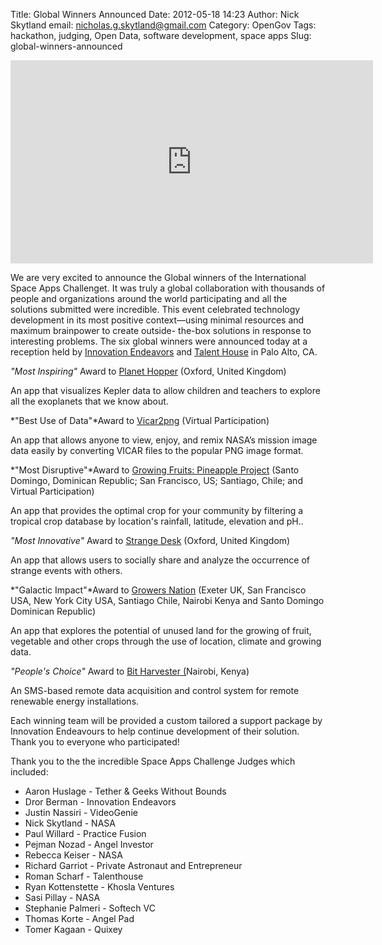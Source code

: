 Title: Global Winners Announced
Date: 2012-05-18 14:23
Author: Nick Skytland
email: nicholas.g.skytland@gmail.com
Category: OpenGov
Tags: hackathon, judging, Open Data, software development, space apps
Slug: global-winners-announced

<iframe src="http://player.vimeo.com/video/42480085?portrait=0&amp;color=ff9933" width="580" height="325" frameborder="0" webkitallowfullscreen mozallowfullscreen allowfullscreen></iframe>

We are very excited to announce the Global winners of the International
Space Apps Challenget. It was truly a global collaboration with
thousands of people and organizations around the world participating and
all the solutions submitted were incredible. This event celebrated
technology development in its most positive context—using minimal
resources and maximum brainpower to create outside- the-box solutions in
response to interesting problems. The six global winners were announced
today at a reception held by [Innovation Endeavors][] and [Talent
House][] in Palo Alto, CA.

*"Most Inspiring"* Award to [Planet Hopper][] (Oxford, United Kingdom)

An app that visualizes Kepler data to allow children and teachers to
explore all the exoplanets that we know about.

*"Best Use of Data"*Award to [Vicar2png][] (Virtual Participation)

An app that allows anyone to view, enjoy, and remix NASA’s mission image
data easily by converting VICAR files to the popular PNG image format.

*"Most Disruptive"*Award to [Growing Fruits: Pineapple Project][] (Santo
Domingo, Dominican Republic; San Francisco, US; Santiago, Chile; and
Virtual Participation)

An app that provides the optimal crop for your community by filtering a
tropical crop database by location's rainfall, latitude, elevation and
pH..

*"Most Innovative"* Award to [Strange Desk][] (Oxford, United Kingdom)

An app that allows users to socially share and analyze the occurrence of
strange events with others.

*"Galactic Impact"*Award to [Growers Nation][] (Exeter UK, San Francisco
USA, New York City USA, Santiago Chile, Nairobi Kenya and Santo Domingo
Dominican Republic)

An app that explores the potential of unused land for the growing of
fruit, vegetable and other crops through the use of location, climate
and growing data.

*"People's Choice"* Award to [Bit Harvester (][]Nairobi, Kenya)

An SMS-based remote data acquisition and control system for remote
renewable energy installations.

Each winning team will be provided a custom tailored a support package
by Innovation Endeavours to help continue development of their solution.
Thank you to everyone who participated!

Thank you to the the incredible Space Apps Challenge Judges which
included:

-   Aaron Huslage - Tether & Geeks Without Bounds
-   Dror Berman - Innovation Endeavors
-   Justin Nassiri - VideoGenie
-   Nick Skytland - NASA
-   Paul Willard - Practice Fusion
-   Pejman Nozad - Angel Investor
-   Rebecca Keiser - NASA
-   Richard Garriot - Private Astronaut and Entrepreneur
-   Roman Scharf - Talenthouse
-   Ryan Kottenstette - Khosla Ventures
-   Sasi Pillay - NASA
-   Stephanie Palmeri - Softech VC
-   Thomas Korte - Angel Pad
-   Tomer Kagaan - Quixey

  [Innovation Endeavors]: http://innovationendeavors.com/
  [Talent House]: http://www.talenthouse.com/
  [Planet Hopper]: http://goo.gl/azwRk
  [Vicar2png]: http://goo.gl/yPI1K
  [Growing Fruits: Pineapple Project]: http://goo.gl/AjggE
  [Strange Desk]: %C2%A0http://goo.gl/WkbXV
  [Growers Nation]: %C2%A0http://goo.gl/mI87R
  [Bit Harvester (]: http://goo.gl/h152t

